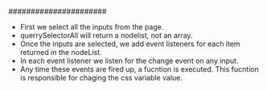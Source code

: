 ######################
- First we select all the inputs from the page.
- querrySelectorAll will return a nodelist, not an array.
- Once the inputs are selected, we add event listeners for each item returned     in the nodeList.
- In each event listener we listen for the change event on any input.
- Any time these events are fired up, a fucntion is executed. This fucntion is    responsible for chaging the css variable value.
